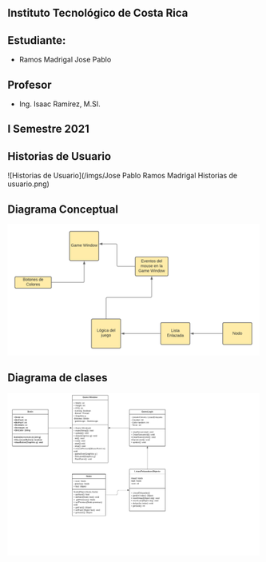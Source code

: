 ## Instituto Tecnológico de Costa Rica

## Estudiante:
* Ramos Madrigal Jose Pablo

## Profesor
* Ing. Isaac Ramírez, M.SI.

## I Semestre 2021

## Historias de Usuario
![Historias de Usuario](/imgs/Jose Pablo Ramos Madrigal Historias de usuario.png)

## Diagrama Conceptual
![Diagrama Conceptual](/imgs/Diagrama%20Conceptual%20.png)

## Diagrama de clases
![Diagrama de Clases](/imgs/Diagrama%20de%20clases.png)